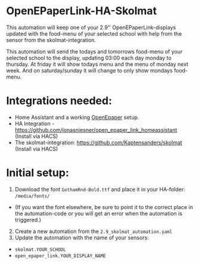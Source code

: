 # OpenEPaperLink-HA-Skolmat
This automation will keep one of your 2.9'' OpenEPaperLink-displays updated with the food-menu of your selected school with help from the sensor from the skolmat-integration.

This automation will send the todays and tomorrows food-menu of your selected school to the display, updating 03:00 each day monday to thursday.
At friday it will show todays menu and the menu of monday next week. And on saturday/sunday it will change to only show mondays food-menu.

# Integrations needed:
* Home Assistant and a working [OpenEpaper](https://openepaperlink.de/) setup.
* HA Integration - https://github.com/jonasniesner/open_epaper_link_homeassistant (Install via HACS)
* The skolmat-integration: https://github.com/Kaptensanders/skolmat (Install via HACS)

# Initial setup:
1. Download the font `GothamRnd-Bold.ttf` and place it in your HA-folder: `/media/fonts/`
* (If you want the font elsewhere, be sure to point it to the correct place in the automation-code or you will get an error when the automation is triggered.)  
2. Create a new automation from the `2.9_skolmat_automation.yaml`   
3. Update the automation with the name of your sensors:
* `skolmat.YOUR_SCHOOL`
* `open_epaper_link.YOUR_DISPLAY_NAME`
